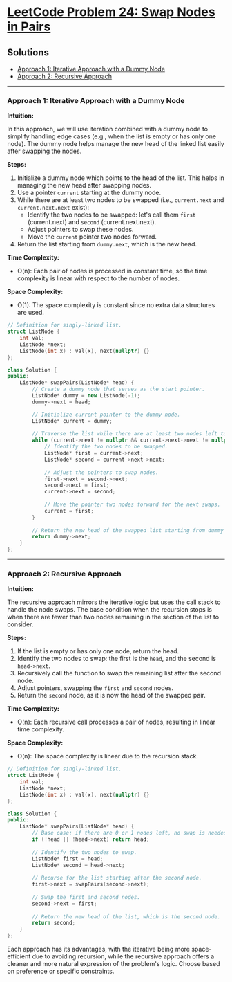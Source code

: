 # [LeetCode Problem 24: Swap Nodes in Pairs](https://leetcode.com/problems/swap-nodes-in-pairs/)

## Solutions

- [Approach 1: Iterative Approach with a Dummy Node](#approach-1-iterative-approach-with-a-dummy-node)
- [Approach 2: Recursive Approach](#approach-2-recursive-approach)

---

### Approach 1: Iterative Approach with a Dummy Node

**Intuition:**

In this approach, we will use iteration combined with a dummy node to simplify handling edge cases (e.g., when the list is empty or has only one node). The dummy node helps manage the new head of the linked list easily after swapping the nodes.

**Steps:**

1. Initialize a dummy node which points to the head of the list. This helps in managing the new head after swapping nodes.
2. Use a pointer `current` starting at the dummy node.
3. While there are at least two nodes to be swapped (i.e., `current.next` and `current.next.next` exist):
   - Identify the two nodes to be swapped: let's call them `first` (current.next) and `second` (current.next.next).
   - Adjust pointers to swap these nodes.
   - Move the `current` pointer two nodes forward.
4. Return the list starting from `dummy.next`, which is the new head.

**Time Complexity:**

- O(n): Each pair of nodes is processed in constant time, so the time complexity is linear with respect to the number of nodes.

**Space Complexity:**

- O(1): The space complexity is constant since no extra data structures are used.

```cpp
// Definition for singly-linked list.
struct ListNode {
    int val;
    ListNode *next;
    ListNode(int x) : val(x), next(nullptr) {}
};

class Solution {
public:
    ListNode* swapPairs(ListNode* head) {
        // Create a dummy node that serves as the start pointer.
        ListNode* dummy = new ListNode(-1);
        dummy->next = head;

        // Initialize current pointer to the dummy node.
        ListNode* current = dummy;
        
        // Traverse the list while there are at least two nodes left to swap.
        while (current->next != nullptr && current->next->next != nullptr) {
            // Identify the two nodes to be swapped.
            ListNode* first = current->next;
            ListNode* second = current->next->next;
            
            // Adjust the pointers to swap nodes.
            first->next = second->next;
            second->next = first;
            current->next = second;
            
            // Move the pointer two nodes forward for the next swaps.
            current = first;
        }
        
        // Return the new head of the swapped list starting from dummy's next node.
        return dummy->next;
    }
};
```

---

### Approach 2: Recursive Approach

**Intuition:**

The recursive approach mirrors the iterative logic but uses the call stack to handle the node swaps. The base condition when the recursion stops is when there are fewer than two nodes remaining in the section of the list to consider.

**Steps:**

1. If the list is empty or has only one node, return the head.
2. Identify the two nodes to swap: the first is the `head`, and the second is `head->next`.
3. Recursively call the function to swap the remaining list after the second node.
4. Adjust pointers, swapping the `first` and `second` nodes.
5. Return the `second` node, as it is now the head of the swapped pair.

**Time Complexity:**

- O(n): Each recursive call processes a pair of nodes, resulting in linear time complexity.

**Space Complexity:**

- O(n): The space complexity is linear due to the recursion stack.

```cpp
// Definition for singly-linked list.
struct ListNode {
    int val;
    ListNode *next;
    ListNode(int x) : val(x), next(nullptr) {}
};

class Solution {
public:
    ListNode* swapPairs(ListNode* head) {
        // Base case: if there are 0 or 1 nodes left, no swap is needed.
        if (!head || !head->next) return head;
        
        // Identify the two nodes to swap.
        ListNode* first = head;
        ListNode* second = head->next;
        
        // Recurse for the list starting after the second node.
        first->next = swapPairs(second->next);
        
        // Swap the first and second nodes.
        second->next = first;
        
        // Return the new head of the list, which is the second node.
        return second;
    }
};
```

Each approach has its advantages, with the iterative being more space-efficient due to avoiding recursion, while the recursive approach offers a cleaner and more natural expression of the problem's logic. Choose based on preference or specific constraints.

